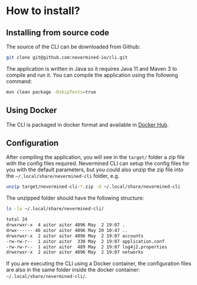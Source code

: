 # How to install?

## Installing from source code

The source of the CLI can be downloaded from Github:

```bash
git clone git@github.com:nevermined-io/cli.git
```

The application is written in Java so it requires Java 11 and Maven 3 to compile and run it.
You can compile the application using the following command:

```bash
mvn clean package -DskipTests=true
```

## Using Docker

The CLI is packaged in docker format and available in [Docker Hub](https://hub.docker.com/repository/docker/neverminedio/cli).


## Configuration

After compiling the application, you will see in the `target/` folder a zip file with the config files required.
Nevermined CLI can setup the config files for you with the default parameters,
but you could also unzip the zip file into the `~/.local/share/nevermined-cli` folder, e.g.

```bash
unzip target/nevermined-cli-*.zip -d ~/.local/share/nevermined-cli
```

The unzipped folder should have the following structure:

```bash
ls -la ~/.local/share/nevermined-cli/

total 24
drwxrwxr-x  4 aitor aitor 4096 May  2 19:07 .
drwx------ 46 aitor aitor 4096 May 20 10:47 ..
drwxrwxr-x  2 aitor aitor 4096 May  2 19:07 accounts
-rw-rw-r--  1 aitor aitor  330 May  2 19:07 application.conf
-rw-rw-r--  1 aitor aitor  489 May  2 19:07 log4j2.properties
drwxrwxr-x  2 aitor aitor 4096 May  2 19:07 networks

```

If you are executing the CLI using a Docker container, the configuration files are also in the same folder inside the docker container: `~/.local/share/nevermined-cli/`.
